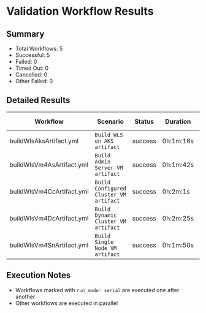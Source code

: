 # Validation Workflow Results

## Summary
- Total Workflows: 5
- Successful: 5
- Failed: 0
- Timed Out: 0
- Cancelled: 0
- Other Failed: 0

## Detailed Results

| Workflow | Scenario | Status | Duration | Run URL |
|----------|----------|---------|-----------|----------|
| buildWlsAksArtifact.yml | `Build WLS on AKS artifact` | success | 0h:1m:16s | [View Run](https://github.com/oracle/weblogic-azure/actions/runs/17934100006) |
| buildWlsVm4AsArtifact.yml | `Build Admin Server VM artifact` | success | 0h:1m:42s | [View Run](https://github.com/oracle/weblogic-azure/actions/runs/17934101711) |
| buildWlsVm4CcArtifact.yml | `Build Configured Cluster VM artifact` | success | 0h:2m:1s | [View Run](https://github.com/oracle/weblogic-azure/actions/runs/17934103467) |
| buildWlsVm4DcArtifact.yml | `Build Dynamic Cluster VM artifact` | success | 0h:2m:25s | [View Run](https://github.com/oracle/weblogic-azure/actions/runs/17934105164) |
| buildWlsVm4SnArtifact.yml | `Build Single Node VM artifact` | success | 0h:1m:50s | [View Run](https://github.com/oracle/weblogic-azure/actions/runs/17934106956) |


## Execution Notes
- Workflows marked with `run_mode: serial` are executed one after another
- Other workflows are executed in parallel
